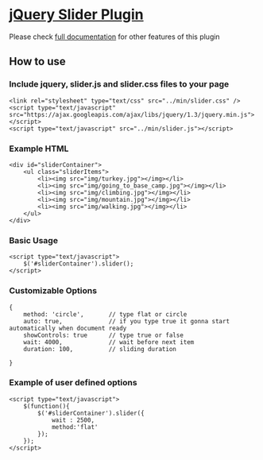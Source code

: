 [jQuery Slider Plugin](http://irfandurmus.com/projects/jquery-slider-plugin/)
======================================================================================

Please check [full documentation](http://irfandurmus.com/projects/jquery-slider-plugin/) for other features of this plugin

How to use 
--------------------------------------

### Include jquery, slider.js and slider.css files to your page
	<link rel="stylesheet" type="text/css" src="../min/slider.css" />
	<script type="text/javascript" src="https://ajax.googleapis.com/ajax/libs/jquery/1.3/jquery.min.js"></script>
	<script type="text/javascript" src="../min/slider.js"></script>

### Example HTML

    <div id="sliderContainer">
        <ul class="sliderItems">
            <li><img src="img/turkey.jpg"></img></li>
            <li><img src="img/going_to_base_camp.jpg"></img></li>
            <li><img src="img/climbing.jpg"></img></li>
            <li><img src="img/mountain.jpg"></img></li>
            <li><img src="img/walking.jpg"></img></li>
        </ul>
    </div>


### Basic Usage

    <script type="text/javascript">
        $('#sliderContainer').slider();
    </script> 

### Customizable Options

    {
        method: 'circle',       // type flat or circle
        auto: true,             // if you type true it gonna start automatically when document ready
        showControls: true      // type true or false
        wait: 4000,             // wait before next item
        duration: 100,          // sliding duration

    }

### Example of user defined options

    <script type="text/javascript">
        $(function(){
            $('#sliderContainer').slider({
                wait : 2500,
                method:'flat'
            });
        });
    </script>





